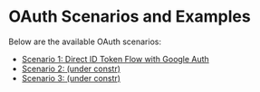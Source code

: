 # OAuth Scenarios and Examples

Below are the available OAuth scenarios:

- [Scenario 1: Direct ID Token Flow with Google Auth](./scenario1/scenario.md)
- [Scenario 2: (under constr)](./scenario2/scenario.md)
- [Scenario 3: (under constr)](./scenario3/scenario3.md)